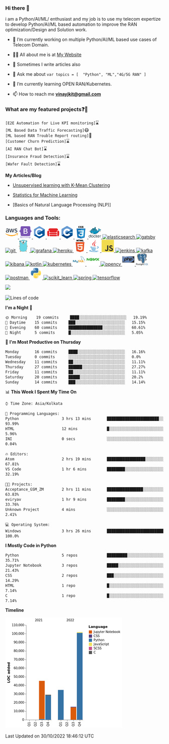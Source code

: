 ### Hi there 👋

i am a Python/AI/ML/ enthusiast and my job is to use my telecom expertize to develop Python/AI/ML based automation to improve the RAN optimization/Design and Solution work.
 
- 🔭 I’m currently working on multiple Python/AI/ML based use cases of Telecom Domain.

- 👨‍💻 All about me is at [My Website](https://vinayky1507.github.io/)

- 📝 Sometimes I write articles also

- 💬 Ask me about ``` var topics = [  "Python", "ML","4G/5G RAN" ] ```

- 🌱 I’m currently learning OPEN RAN/Kubernetes.

- 📫 How to reach me **vinayjkit@gmail.com**

### What are my featured projects:question::rocket:
<code>[E2E Automation for Live KPI monitoring]</code>:hourglass:     
<code>[ML Based Data Traffic Forecasting]</code>:mask:  
<code>[ML based RAN Trouble Report routing]</code>:robot:   
<code>[Customer Churn Prediction]</code>:hourglass:    
<code>[AI RAN Chat Bot]</code>:hourglass:    
<code>[Insurance Fraud Detection]</code>:hourglass:   
<code>[Wafer Fault Detection]</code>:hourglass:   

**My Articles/Blog**
- [Unsupervised learning with K-Mean Clustering](https://medium.com/@vinayjkit/k-mean-clustering-51c9912402d8)

- [Statistics for Machine Learning](https://medium.com/@vinayjkit/statistics-for-machine-learning-ffecc0f8ed48)

- [Basics of Natural Language Processing (NLP)]

<h3 align="left">Languages and Tools:</h3>
<p align="left"> <a href="https://aws.amazon.com" target="_blank" rel="noreferrer"> <img src="https://raw.githubusercontent.com/devicons/devicon/master/icons/amazonwebservices/amazonwebservices-original-wordmark.svg" alt="aws" width="40" height="40"/> </a> <a href="https://getbootstrap.com" target="_blank" rel="noreferrer"> <img src="https://raw.githubusercontent.com/devicons/devicon/master/icons/bootstrap/bootstrap-plain-wordmark.svg" alt="bootstrap" width="40" height="40"/> </a> <a href="https://www.cprogramming.com/" target="_blank" rel="noreferrer"> <img src="https://raw.githubusercontent.com/devicons/devicon/master/icons/c/c-original.svg" alt="c" width="40" height="40"/> </a> <a href="https://couchdb.apache.org/" target="_blank" rel="noreferrer"> <img src="https://raw.githubusercontent.com/devicons/devicon/0d6c64dbbf311879f7d563bfc3ccf559f9ed111c/icons/couchdb/couchdb-original.svg" alt="couchdb" width="40" height="40"/> </a> <a href="https://www.w3schools.com/cpp/" target="_blank" rel="noreferrer"> <img src="https://raw.githubusercontent.com/devicons/devicon/master/icons/cplusplus/cplusplus-original.svg" alt="cplusplus" width="40" height="40"/> </a> <a href="https://www.w3schools.com/css/" target="_blank" rel="noreferrer"> <img src="https://raw.githubusercontent.com/devicons/devicon/master/icons/css3/css3-original-wordmark.svg" alt="css3" width="40" height="40"/> </a> <a href="https://www.docker.com/" target="_blank" rel="noreferrer"> <img src="https://raw.githubusercontent.com/devicons/devicon/master/icons/docker/docker-original-wordmark.svg" alt="docker" width="40" height="40"/> </a> <a href="https://www.elastic.co" target="_blank" rel="noreferrer"> <img src="https://www.vectorlogo.zone/logos/elastic/elastic-icon.svg" alt="elasticsearch" width="40" height="40"/> </a> <a href="https://www.gatsbyjs.com/" target="_blank" rel="noreferrer"> <img src="https://www.vectorlogo.zone/logos/gatsbyjs/gatsbyjs-icon.svg" alt="gatsby" width="40" height="40"/> </a> <a href="https://git-scm.com/" target="_blank" rel="noreferrer"> <img src="https://www.vectorlogo.zone/logos/git-scm/git-scm-icon.svg" alt="git" width="40" height="40"/> </a> <a href="https://golang.org" target="_blank" rel="noreferrer"> <img src="https://raw.githubusercontent.com/devicons/devicon/master/icons/go/go-original.svg" alt="go" width="40" height="40"/> </a> <a href="https://grafana.com" target="_blank" rel="noreferrer"> <img src="https://www.vectorlogo.zone/logos/grafana/grafana-icon.svg" alt="grafana" width="40" height="40"/> </a> <a href="https://heroku.com" target="_blank" rel="noreferrer"> <img src="https://www.vectorlogo.zone/logos/heroku/heroku-icon.svg" alt="heroku" width="40" height="40"/> </a> <a href="https://www.w3.org/html/" target="_blank" rel="noreferrer"> <img src="https://raw.githubusercontent.com/devicons/devicon/master/icons/html5/html5-original-wordmark.svg" alt="html5" width="40" height="40"/> </a> <a href="https://www.java.com" target="_blank" rel="noreferrer"> <img src="https://raw.githubusercontent.com/devicons/devicon/master/icons/java/java-original.svg" alt="java" width="40" height="40"/> </a> <a href="https://developer.mozilla.org/en-US/docs/Web/JavaScript" target="_blank" rel="noreferrer"> <img src="https://raw.githubusercontent.com/devicons/devicon/master/icons/javascript/javascript-original.svg" alt="javascript" width="40" height="40"/> </a> <a href="https://www.jenkins.io" target="_blank" rel="noreferrer"> <img src="https://www.vectorlogo.zone/logos/jenkins/jenkins-icon.svg" alt="jenkins" width="40" height="40"/> </a> <a href="https://kafka.apache.org/" target="_blank" rel="noreferrer"> <img src="https://www.vectorlogo.zone/logos/apache_kafka/apache_kafka-icon.svg" alt="kafka" width="40" height="40"/> </a> <a href="https://www.elastic.co/kibana" target="_blank" rel="noreferrer"> <img src="https://www.vectorlogo.zone/logos/elasticco_kibana/elasticco_kibana-icon.svg" alt="kibana" width="40" height="40"/> </a> <a href="https://kotlinlang.org" target="_blank" rel="noreferrer"> <img src="https://www.vectorlogo.zone/logos/kotlinlang/kotlinlang-icon.svg" alt="kotlin" width="40" height="40"/> </a> <a href="https://kubernetes.io" target="_blank" rel="noreferrer"> <img src="https://www.vectorlogo.zone/logos/kubernetes/kubernetes-icon.svg" alt="kubernetes" width="40" height="40"/> </a> <a href="https://www.mysql.com/" target="_blank" rel="noreferrer"> <img src="https://raw.githubusercontent.com/devicons/devicon/master/icons/mysql/mysql-original-wordmark.svg" alt="mysql" width="40" height="40"/> </a> <a href="https://www.nginx.com" target="_blank" rel="noreferrer"> <img src="https://raw.githubusercontent.com/devicons/devicon/master/icons/nginx/nginx-original.svg" alt="nginx" width="40" height="40"/> </a> <a href="https://opencv.org/" target="_blank" rel="noreferrer"> <img src="https://www.vectorlogo.zone/logos/opencv/opencv-icon.svg" alt="opencv" width="40" height="40"/> </a> <a href="https://www.php.net" target="_blank" rel="noreferrer"> <img src="https://raw.githubusercontent.com/devicons/devicon/master/icons/php/php-original.svg" alt="php" width="40" height="40"/> </a> <a href="https://www.postgresql.org" target="_blank" rel="noreferrer"> <img src="https://raw.githubusercontent.com/devicons/devicon/master/icons/postgresql/postgresql-original-wordmark.svg" alt="postgresql" width="40" height="40"/> </a> <a href="https://postman.com" target="_blank" rel="noreferrer"> <img src="https://www.vectorlogo.zone/logos/getpostman/getpostman-icon.svg" alt="postman" width="40" height="40"/> </a> <a href="https://www.python.org" target="_blank" rel="noreferrer"> <img src="https://raw.githubusercontent.com/devicons/devicon/master/icons/python/python-original.svg" alt="python" width="40" height="40"/> </a> <a href="https://scikit-learn.org/" target="_blank" rel="noreferrer"> <img src="https://upload.wikimedia.org/wikipedia/commons/0/05/Scikit_learn_logo_small.svg" alt="scikit_learn" width="40" height="40"/> </a> <a href="https://spring.io/" target="_blank" rel="noreferrer"> <img src="https://www.vectorlogo.zone/logos/springio/springio-icon.svg" alt="spring" width="40" height="40"/> </a> <a href="https://www.tensorflow.org" target="_blank" rel="noreferrer"> <img src="https://www.vectorlogo.zone/logos/tensorflow/tensorflow-icon.svg" alt="tensorflow" width="40" height="40"/> </a> </p>


![](https://img.shields.io/badge/Code%20Time-1%2C937%20hrs%203%20mins-blue)
<!--START_SECTION:waka-->
![Lines of code](https://img.shields.io/badge/From%20Hello%20World%20I%27ve%20Written-226%20Thousand%20lines%20of%20code-blue)

**I'm a Night 🦉** 

```text
🌞 Morning    19 commits     ████░░░░░░░░░░░░░░░░░░░░░   19.19% 
🌆 Daytime    15 commits     ███░░░░░░░░░░░░░░░░░░░░░░   15.15% 
🌃 Evening    60 commits     ███████████████░░░░░░░░░░   60.61% 
🌙 Night      5 commits      █░░░░░░░░░░░░░░░░░░░░░░░░   5.05%

```
📅 **I'm Most Productive on Thursday** 

```text
Monday       16 commits     ████░░░░░░░░░░░░░░░░░░░░░   16.16% 
Tuesday      0 commits      ░░░░░░░░░░░░░░░░░░░░░░░░░   0.0% 
Wednesday    11 commits     ██░░░░░░░░░░░░░░░░░░░░░░░   11.11% 
Thursday     27 commits     ██████░░░░░░░░░░░░░░░░░░░   27.27% 
Friday       11 commits     ██░░░░░░░░░░░░░░░░░░░░░░░   11.11% 
Saturday     20 commits     █████░░░░░░░░░░░░░░░░░░░░   20.2% 
Sunday       14 commits     ███░░░░░░░░░░░░░░░░░░░░░░   14.14%

```


📊 **This Week I Spent My Time On** 

```text
⌚︎ Time Zone: Asia/Kolkata

💬 Programming Languages: 
Python                   3 hrs 13 mins       ███████████████████████░░   93.99% 
HTML                     12 mins             █░░░░░░░░░░░░░░░░░░░░░░░░   5.96% 
INI                      0 secs              ░░░░░░░░░░░░░░░░░░░░░░░░░   0.04%

🔥 Editors: 
Atom                     2 hrs 19 mins       █████████████████░░░░░░░░   67.81% 
VS Code                  1 hr 6 mins         ████████░░░░░░░░░░░░░░░░░   32.19%

🐱‍💻 Projects: 
Acceptance_GSM_ZM        2 hrs 11 mins       ████████████████░░░░░░░░░   63.83% 
eviryav                  1 hr 9 mins         ████████░░░░░░░░░░░░░░░░░   33.76% 
Unknown Project          4 mins              ░░░░░░░░░░░░░░░░░░░░░░░░░   2.41%

💻 Operating System: 
Windows                  3 hrs 26 mins       █████████████████████████   100.0%

```

**I Mostly Code in Python** 

```text
Python                   5 repos             █████████░░░░░░░░░░░░░░░░   35.71% 
Jupyter Notebook         3 repos             █████░░░░░░░░░░░░░░░░░░░░   21.43% 
CSS                      2 repos             ███░░░░░░░░░░░░░░░░░░░░░░   14.29% 
HTML                     1 repo              █░░░░░░░░░░░░░░░░░░░░░░░░   7.14% 
C                        1 repo              █░░░░░░░░░░░░░░░░░░░░░░░░   7.14%

```


**Timeline**

![Chart not found](https://raw.githubusercontent.com/vinayky1507/vinayky1507/main/charts/bar_graph.png) 


 Last Updated on 30/10/2022 18:46:12 UTC
<!--END_SECTION:waka-->

<!--
**vinayky1507/vinayky1507** is a ✨ _special_ ✨ repository because its `README.md` (this file) appears on your GitHub profile.

Here are some ideas to get you started:

- 🔭 I’m currently working on ...
- 🌱 I’m currently learning ...
- 👯 I’m looking to collaborate on ...
- 🤔 I’m looking for help with ...
- 💬 Ask me about ...
- 📫 How to reach me: ...
- 😄 Pronouns: ...
- ⚡ Fun fact: ...
-->
